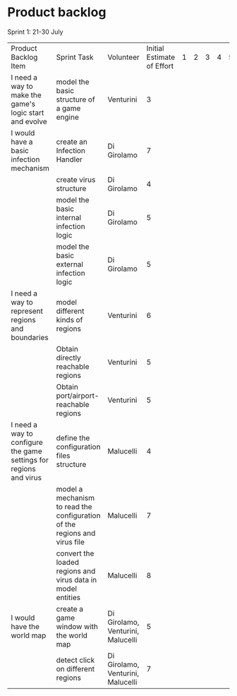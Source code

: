 # Product backlog

Sprint 1: 21-30 July

||||||||||
|------|-------|------|------|------|------|------|------|------|
|Product Backlog Item |Sprint Task |Volunteer | Initial Estimate of Effort | 1 | 2 | 3 | 4 | 5 |
|I need a way to make the game's logic start and evolve|model the basic structure of a game engine|Venturini|3||||||
|I would have a basic infection mechanism|create an Infection Handler|Di Girolamo|7||||||
||create virus structure|Di Girolamo|4||||||
||model the basic internal infection logic|Di Girolamo|5||||||
||model the basic external infection logic|Di Girolamo|5||||||
|I need a way to represent regions and boundaries|model different kinds of regions|Venturini|6||||||
||Obtain directly reachable regions|Venturini|5||||||
||Obtain port/airport-reachable regions|Venturini|5||||||
|I need a way to configure the game settings for regions and virus|define the configuration files structure|Malucelli|4||||||
||model a mechanism to read the configuration of the regions and virus file|Malucelli|7||||||
||convert the loaded regions and virus data in model entities|Malucelli|8||||||
|I would have the world map|create a game window with the world map|Di Girolamo, Venturini, Malucelli|5||||||
||detect click on different regions|Di Girolamo, Venturini, Malucelli|7||||||
